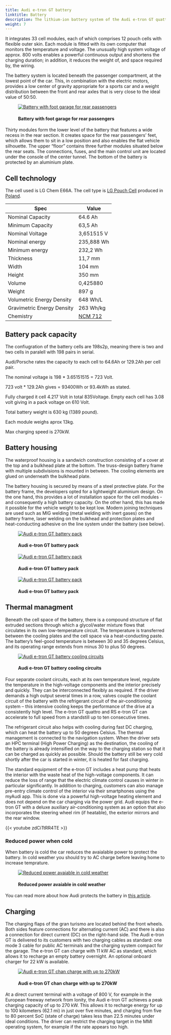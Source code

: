 ```yaml
---
title: Audi e-tron GT battery
linktitle: Battery
description: The lithium-ion battery system of the Audi e-tron GT quattro and the RS e-tron GT can store 83,7 kWh of energy net (93,400 kWh gross).
weight: 7
---
```

<!-- markdownlint-disable MD033 -->

 It integrates 33 cell modules, each of which comprises 12 pouch cells with flexible outer skin. Each module is fitted with its own computer that monitors the temperature and voltage. The unusually high system voltage of approx. 800 volts enables a powerful continuous output and shortens the charging duration; in addition, it reduces the weight of, and space required by, the wiring.

The battery system is located beneath the passenger compartment, at the lowest point of the car. This, in combination with the electric motors, provides a low center of gravity appropriate for a sports car and a weight distribution between the front and rear axles that is very close to the ideal value of 50:50.

<figure>
    <a href="https://media.electrichasgoneaudi.net/multimedia/models/e-tron-gt/drivetrain/battery/battery5.jpg">
        <img src="https://media.electrichasgoneaudi.net/multimedia/models/e-tron-gt/drivetrain/battery/battery5s.jpg" class="img-fluid" alt="Battery with foot garage for rear passengers" title="Battery with foot garage for rear passengers">
    </a>
    <figcaption><h4>Battery with foot garage for rear passengers</h4></figcaption>
</figure>

Thirty modules form the lower level of the battery that features a wide recess in the rear section. It creates space for the rear passengers’ feet, which allows them to sit in a low position and also enables the flat vehicle silhouette. The upper “floor” contains three further modules situated below the rear seats. The connections, fuses, and the main control unit are located under the console of the center tunnel. The bottom of the battery is protected by an aluminium plate.

## Cell technology

The cell used is LG Chem E66A. The cell type is [LG Pouch Cell](https://www.youtube.com/watch?v=Q2Lczd7MjGc) produced in [Poland](https://www.google.no/maps/search/lg+chem+poland/@51.0183429,16.8906359,995m/data=!3m1!1e3).

|Spec | Value |
|-----|------|
| Nominal Capacity |64.6 Ah |
| Minimum Capacity | 63,5 Ah |
| Nominal Voltage | 3,651515 V |
| Nominal energy | 235,888 Wh |
| Minimum energy| 232,2 Wh |
| Thickness|  11,7 mm |
| Width | 104 mm |
| Height | 350 mm |
| Volume | 0,425880 |
| Weight | 897 g |
| Volumetric Energy Density | 648 Wh/L |
| Gravimetric Energy Density | 263 Wh/kg |
| Chemistry | [NCM 712](https://en.wikipedia.org/wiki/Lithium-ion_battery) |

## Battery pack capacity

The confiugration of the battery cells are 198s2p, meaning there is two and two cells in paralell with 198 pairs in serial.

Audi/Porsche rates the capacity to each cell to 64.6Ah or 129.2Ah per cell pair.

The nominal voltage is 198 * 3.65151515 = 723 Volt.

723 volt * 129.2Ah gives = 93400Wh or 93.4kWh as stated.

Fully charged it cell 4.217 Volt in total 835Voltage. Empty each cell has 3.08 volt giving in a pack voltage on 610 Volt.

Total battery weight is 630 kg (1389 pound).

Each module weighs aprox 13kg.

Max charging speed is 270kW.

## Battery housing

The waterproof housing is a sandwich construction consisting of a cover at the top and a bulkhead plate at the bottom. The truss-design battery frame with multiple subdivisions is mounted in between. The cooling elements are glued on underneath the bulkhead plate.

The battery housing is secured by means of a steel protective plate. For the battery frame, the developers opted for a lightweight aluminium design. On the one hand, this provides a lot of installation space for the cell modules - and consequently a high battery capacity. On the other hand, this has made it possible for the vehicle weight to be kept low. Modern joining techniques are used such as MIG welding (metal welding with inert gases) on the battery frame, laser welding on the bulkhead and protection plates and heat-conducting adhesive on the line system under the battery (see below).

<figure>
    <a href="https://media.electrichasgoneaudi.net/multimedia/models/e-tron-gt/drivetrain/battery/battery3.jpg">
        <img src="https://media.electrichasgoneaudi.net/multimedia/models/e-tron-gt/drivetrain/battery/battery3s.jpg" class="img-fluid" alt="Audi e-tron GT battery pack" title="Audi e-tron GT battery pack">
    </a>
    <figcaption><h4>Audi e-tron GT battery pack</h4></figcaption>
</figure>

<figure>
    <a href="https://media.electrichasgoneaudi.net/multimedia/models/e-tron-gt/drivetrain/battery/battery1.jpg">
        <img src="https://media.electrichasgoneaudi.net/multimedia/models/e-tron-gt/drivetrain/battery/battery1s.jpg" class="img-fluid" alt="Audi e-tron GT battery pack" title="Audi e-tron GT battery pack">
    </a>
    <figcaption><h4>Audi e-tron GT battery pack</h4></figcaption>
</figure>

<figure>
    <a href="https://media.electrichasgoneaudi.net/multimedia/models/e-tron-gt/drivetrain/battery/battery2.jpg">
        <img src="https://media.electrichasgoneaudi.net/multimedia/models/e-tron-gt/drivetrain/battery/battery2s.jpg" class="img-fluid" alt="Audi e-tron GT battery pack" title="Audi e-tron GT battery pack">
    </a>
    <figcaption><h4>Audi e-tron GT battery pack</h4></figcaption>
</figure>

## Thermal managment

Beneath the cell space of the battery, there is a compound structure of flat extruded sections through which a glycol/water mixture flows that circulates in its own low-temperature circuit. The temperature is transferred between the cooling plates and the cell space via a heat-conducting paste. The battery’s feel-good temperature is between 30 and 35 degrees Celsius, and its operating range extends from minus 30 to plus 50 degrees.

<figure>
    <a href="https://media.electrichasgoneaudi.net/multimedia/models/e-tron-gt/drivetrain/battery/battery4.jpg">
        <img src="https://media.electrichasgoneaudi.net/multimedia/models/e-tron-gt/drivetrain/battery/battery4.jpg" class="img-fluid" alt="Audi e-tron GT battery cooling circuits" title="Audi e-tron GT battery cooling circuits">
    </a>
    <figcaption><h4>Audi e-tron GT battery cooling circuits</h4></figcaption>
</figure>

Four separate coolant circuits, each at its own temperature level, regulate the temperature in the high-voltage components and the interior precisely and quickly. They can be interconnected flexibly as required. If the driver demands a high output several times in a row, valves couple the coolant circuit of the battery with the refrigerant circuit of the air-conditioning system – this intensive cooling keeps the performance of the drive at a consistently high level. The e-tron GT quattro and RS e-tron GT can accelerate to full speed from a standstill up to ten consecutive times.

The refrigerant circuit also helps with cooling during fast DC charging, which can heat the battery up to 50 degrees Celsius. The thermal management is connected to the navigation system. When the driver sets an HPC terminal (High Power Charging) as the destination, the cooling of the battery is already intensified on the way to the charging station so that it can be charged as quickly as possible. Should the battery still be very cold shortly after the car is started in winter, it is heated for fast charging.

The standard equipment of the e-tron GT includes a heat pump that heats the interior with the waste heat of the high-voltage components. It can reduce the loss of range that the electric climate control causes in winter in particular significantly. In addition to charging, customers can also manage pre-entry climate control of the interior via their smartphones using the myAudi app. This is done via a powerful high-voltage heating element and does not depend on the car charging via the power grid. Audi equips the e-tron GT with a deluxe auxiliary air-conditioning system as an option that also incorporates the steering wheel rim (if heatable), the exterior mirrors and the rear window.

{{< youtube zdCiTtRR4TE >}}

### Reduced power when cold

When battery is cold the car reduces the avaialable power to protect the battery. In cold weather you should try to AC charge before leaving home to increase temprature.

<figure>
    <a href="https://media.electrichasgoneaudi.net/multimedia/models/e-tron-gt/drivetrain/battery/reducedpower_1.jpg">
        <img src="https://media.electrichasgoneaudi.net/multimedia/models/e-tron-gt/drivetrain/battery/reducedpower_1s.jpg" class="img-fluid" alt="Reduced power avaiable in cold weather" title="Reduced power avaiable in cold weather">
    </a>
    <figcaption><h4>Reduced power avaiable in cold weather</h4></figcaption>
</figure>

You can read more about how Audi protects the battery in [this article](../../../../articles/thermalmanagementwinter).

## Charging

The charging flaps of the gran turismo are located behind the front wheels. Both sides feature connections for alternating current (AC) and there is also a connection for direct current (DC) on the right-hand side. The Audi e-tron GT is delivered to its customers with two charging cables as standard: one mode 3 cable for public AC terminals and the charging system compact for the garage. The e-tron GT can charge with 11 kW AC as standard, which allows it to recharge an empty battery overnight. An optional onboard charger for 22 kW is available.

<figure>
    <a href="https://media.electrichasgoneaudi.net/multimedia/models/e-tron-gt/drivetrain/battery/charging.jpg">
        <img src="https://media.electrichasgoneaudi.net/multimedia/models/e-tron-gt/drivetrain/battery/chargings.jpg" class="img-fluid" alt="Audi e-tron GT chan charge with up to 270kW" title="Audi e-tron GT chan charge with up to 270kW">
    </a>
    <figcaption><h4>Audi e-tron GT chan charge with up to 270kW</h4></figcaption>
</figure>

At a direct current terminal with a voltage of 800 V, for example in the European freeway network from Ionity, the Audi e-tron GT achieves a peak charging capacity of up to 270 kW. This allows it to recharge energy for up to 100 kilometers (62.1 mi) in just over five minutes, and charging from five to 80 percent SoC (state of charge) takes less than 22.5 minutes under ideal conditions. The driver can restrict the charging target in the MMI operating system, for example if the rate appears too high.
